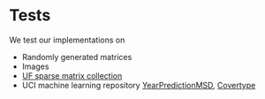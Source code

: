 # Tests

We test our implementations on
* Randomly generated matrices
* Images
* [UF sparse matrix collection](https://www.cise.ufl.edu/research/sparse/matrices/list_by_id.html)
* UCI machine learning repository
  [YearPredictionMSD](https://archive.ics.uci.edu/ml/datasets/YearPredictionMSD),
  [Covertype](https://archive.ics.uci.edu/ml/datasets/Covertype)

